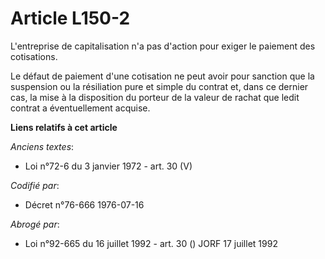 # Article L150-2

L'entreprise de capitalisation n'a pas d'action pour exiger le paiement des cotisations.

Le défaut de paiement d'une cotisation ne peut avoir pour sanction que la suspension ou la résiliation pure et simple du
contrat et, dans ce dernier cas, la mise à la disposition du porteur de la valeur de rachat que ledit contrat a
éventuellement acquise.

**Liens relatifs à cet article**

_Anciens textes_:

  - Loi n°72-6 du 3 janvier 1972 - art. 30 (V)

_Codifié par_:

  - Décret n°76-666 1976-07-16

_Abrogé par_:

  - Loi n°92-665 du 16 juillet 1992 - art. 30 () JORF 17 juillet 1992
